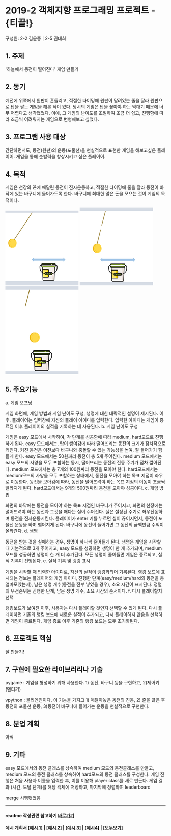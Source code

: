 # 2019-2 객체지향 프로그래밍 프로젝트 - **{티끌!}**
구성원: 2-2 김윤종 | 2-5 권태희

## 1. 주제
'하늘에서 동전이 떨어진다' 게임 만들기

## 2. 동기

예전에 위쪽에서 원판이 흔들리고, 적절한 타이밍에 원판이 달려있는 줄을 잘라 원판으로 탑을 쌓는 게임을 해본 적이 있다. 당시의 게임은 탑을 꽂아야 하는 막대기 때문에 너무 어렵다고 생각했었다. 이에, 그 게임의 난이도를 조절하여 조금 더 쉽고, 진행함에 따라 조금씩 어려워지는 게임으로 변형해보고 싶었다.

## 3. 프로그램 사용 대상

간단하면서도, 동전(원판)의 운동(포물선)을 현실적으로 표현한 게임을 해보고싶은 플레이어. 
게임을 통해 순발력을 향상시키고 싶은 플레이어.

## 4. 목적

게임은 천장의 끈에 매달린 동전이 진자운동하고, 적절한 타이밍에 줄을 잘라 동전이 바닥에 있는 바구니에 들어가도록 한다. 바구니에 최대한 많은 돈을 모으는 것이 게임의 목적이다.

![image1](./image/image1.png)
![image2](./image/image2.png)
![image3](./image/image3.png)

## 5. 주요기능

a. 게임 오프닝

게임 화면에, 게임 방법과 게임 난이도 구성, 생명에 대한 대략적인 설명이 제시된다. 이후, 플레이어는 입력창에 자신의 플레이 아이디를 입력한다. 입력한 아이디는 게임이 종료된 이후 플레이어의 실적을 기록하는 데 사용된다.
b. 게임 난이도 구성

게임은 easy 모드에서 시작하여, 각 단계를 성공함에 따라 medium, hard모드로 진행하게 된다. easy 모드에서는, 탑이 쌓여감에 따라 떨어뜨리는 동전의 크기가 점차적으로 커진다. 커진 동전은 이전보다 바구니와 충돌할 수 있는 가능성을 높여, 잘 들어가기 힘들게 한다. easy 모드에서는 50원짜리 동전이 총 5개 주어진다. medium 모드에서는 easy 모드의 사양을 모두 포함하는 동시, 떨어뜨리는 동전의 진동 주기가 점차 짧아진다. medium 모드에서는 총 7개의 100원짜리 동전을 모아야 한다. hard모드에서는 medium모드의 사양을 모두 포함하는 상태에서, 동전을 모아야 하는 목표 지점이 좌우로 이동한다. 동전을 모아감에 따라, 동전을 떨어뜨려야 하는 목표 지점의 이동이 조금씩 빨라지게 된다. hard모드에서는 9개의 500원짜리 동전을 모아야 성공이다.
c. 게임 방법

화면의 바닥에는 동전을 모아야 하는 목표 지점인 바구니가 주어지고, 화면의 천장에는 떨어뜨려야 하는 동전과 그것을 매다는 실이 주어진다. 실은 설정된 주기로 좌우진동하며 동전을 진자운동시킨다. 플레이어가 enter 키를 누르면 실이 끊어지면서, 동전이 포물선 운동을 하며 떨어지게 된다. 바구니에 동전이 들어가면 그 동전의 금액만큼 수익이 올라간다.
d. 생명

동전을 받는 것을 실패하는 경우, 생명이 하나씩 줄어들게 된다. 생명은 게임을 시작할 때 기본적으로 3개 주어지고, easy 모드를 성공하면 생명이 한 개 추가되며, medium 모드를 성공하면 생명이 한 개 더 추가된다. 모든 생명이 줄어들면 게임은 종료되고, 실적 기록이 진행된다.
e. 실적 기록 및 랭킹 표시

게임을 시작할 때 입력한 아이디로, 자신의 실적이 랭킹화되어 기록된다. 랭킹 보드에 표시되는 정보는 플레이어의 게임 아이디, 진행한 단계(easy/medium/hard의 동전을 총 얼마모았는지), 남은 생명 개수(동전을 전부 넣었을 경우), 소요 시간이 표시된다. 정렬의 우선순위는 진행한 단계, 남은 생명 개수, 소요 시간의 순서이다.
f. 다시 플레이할지 선택

랭킹보드가 보여진 이후, 사용자는 다시 플레이할 것인지 선택할 수 있게 된다. 다시 플레이하면 기존의 랭킹 보드에 새로운 실적이 추가되고, 다시 플레이하지 않음을 선택하면 게임이 종료된다. 게임 종료 이후 기존의 랭킹 보드는 모두 초기화된다.


## 6. 프로젝트 핵심
잘 만들기!

## 7. 구현에 필요한 라이브러리나 기술

pygame
: 게임을 형성하기 위해 사용한다. 1) 동전, 바구니 등을 구현하고, 2)제어키 (엔터키)

vpython
: 물리엔진이다. 이 기능을 가지고 1) 매달아놓은 동전의 진동, 2) 줄을 끊은 후 동전의 포물선 운동, 3)동전이 바구니에 들어가는 운동을 현실적으로 구현한다. 

## 8. **분업 계획**
아직

## 9. 기타
easy 모드에서의 동전 클래스를 상속하여 medium 모드의 동전클래스를 만들고, medium 모드의 동전 클래스를 상속하여 hard모드의 동전 클래스를 구성한다.
게임 진행은 처음 사용자 이름을 입력한 후, 이를 이용해 player class를 새로 만든다. 게임 결과 (시간, 도달 단계)를 해당 객체에 저장하고, 마지막에 정렬하여 leaderboard

merge 시행햇었음

<hr>

#### readme 작성관련 참고하기 [바로가기](https://heropy.blog/2017/09/30/markdowkn/)

#### 예시 계획서 [[예시 1]](https://docs.google.com/document/d/1hcuGhTtmiTUxuBtr3O6ffrSMahKNhEj33woE02V-84U/edit?usp=sharing) | [[예시 2]](https://docs.google.com/document/d/1FmxTZvmrroOW4uZ34Xfyyk9ejrQNx6gtsB6k7zOvHYE/edit?usp=sharing) | [[예시 3]](https://github.com/goldmango328/2018-OOP-Python-Light) | [[예시4]](https://github.com/ssy05468/2018-OOP-Python-lightbulb) | [[모두보기]](https://github.com/kadragon/oop_project_ex/network/members)
